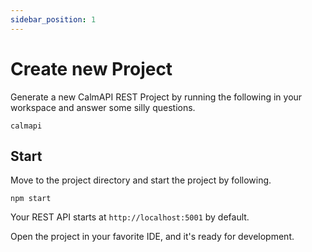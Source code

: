 ```yaml
---
sidebar_position: 1
---
```


# Create new Project

Generate a new CalmAPI REST Project by running the following in your workspace and
answer some silly questions.

```shell
calmapi
```

## Start

Move to the project directory and start the project by following.
```shell
npm start
```

Your REST API starts at `http://localhost:5001` by default.

Open the project in your favorite IDE, and it's ready for development.
